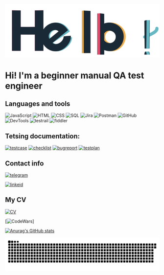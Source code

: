 [![Header](https://github.com/fromnameimport/fromnameimport/blob/main/assets/hello.gif)](https://drive.google.com/file/d/196ExGaC_xpV91ufAJMsTb6Kebu4MFRS4/view?usp=sharing)

# Hi! I'm a beginner manual QA test engineer

## Languages and tools
![JavaScript](https://img.shields.io/badge/-JavaScript-090909?style=for-the-badge&logo=javascript)
![HTML](https://img.shields.io/badge/-HTML-090909?style=for-the-badge&logo=)
![CSS](https://img.shields.io/badge/-CSS-090909?style=for-the-badge&logo=css)
![SQL](https://img.shields.io/badge/-MYSQL-090909?style=for-the-badge&logo=mysql)
![Jira](https://img.shields.io/badge/-jira-090909?style=for-the-badge&logo=jira&logoColor=blue)
![Postman](https://img.shields.io/badge/-Postman-090909?style=for-the-badge&logo=postman)
![GitHub](https://img.shields.io/badge/-GitHub-090909?style=for-the-badge&logo=github&logoColor=lightblue)
![DevTools](https://img.shields.io/badge/-DevTools-090909?style=for-the-badge&logo=developtools)
![testrail](https://img.shields.io/badge/-Testrail-090909?style=for-the-badge&logo=smth)
![fiddler](https://img.shields.io/badge/-Charlesproxy-090909?style=for-the-badge&logo=fiddler)

## Tetsing documentation:
[![testcase](https://img.shields.io/badge/-TestCase-090909?style=for-the-badge&color=orange)](https://docs.google.com/spreadsheets/d/1PxnucuKrqs2FTffwfrs36nbVYRV9wDZQfqXDxCQFfo4/edit?usp=sharing)
[![checklist](https://img.shields.io/badge/-checklist-090909?style=for-the-badge&color=red)](https://docs.google.com/spreadsheets/d/1mNENUnZJWz20co2YXgY16VyMbDAN8L8-RUUGNkugE_Q/edit?usp=sharing)
[![bugreport](https://img.shields.io/badge/-bugreport-090909?style=for-the-badge&color=brown)](https://docs.google.com/document/d/1jFu4LnwK9yayXdtC2XaEi_WTw8Pn6KyJWfUgVAZMZ-Y/edit?usp=sharing)
[![testplan](https://img.shields.io/badge/-testplan-090909?style=for-the-badge&color=maroon)](https://docs.google.com/document/d/1BGueU9fB0Vf0XJHrVROz6h4MqZonQTBGVgm8x7y8TXs/edit?usp=sharing)

## Contact info
[![telegram](https://img.shields.io/badge/-Telegram-090909?style=for-the-badge&logo=telegram)](http://t.me/from_names_import_smth)

[![linkeid](https://img.shields.io/badge/-LinkedIn-090909?style=for-the-badge&logo=linkedin&logoColor=blue)](https://www.linkedin.com/in/dmitriy-lukaniuk-0ba41a231/)

## My CV
[![CV](https://img.shields.io/badge/-CVlink-090909?style=for-the-badge&logo=CV&color=informational)](https://drive.google.com/file/d/1DvqybptwPsxmudvpyCgOPNVNrkfeses8/view?usp=share_link)

[![CodeWars](https://github-readme-codewars-stats.herokuapp.com/api/?username=fromnameimport&card&colormode=dark_mode)]

[![Anurag's GitHub stats](https://github-readme-stats.vercel.app/api?username=fromnameimport&count_private=true&show_icons=true&theme=dark&icon_color=informational&border_color=blue)](https://github.com/anuraghazra/github-readme-stats)

![Snake animation](https://github.com/fromnameimport/fromnameimport/blob/output/github-contribution-grid-snake.svg)
